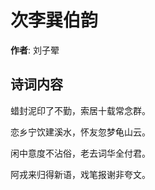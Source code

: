 # 次李巽伯韵

**作者**: 刘子翚

## 诗词内容

蜡封泥印了不勤，索居十载常念群。

恋乡宁饮建溪水，怀友忽梦龟山云。

闲中意度不沾俗，老去词华全付君。

阿戎来归得新语，戏笔报谢非夸文。


